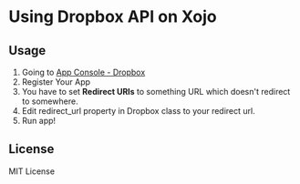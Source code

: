 # Using Dropbox API on Xojo

## Usage

1. Going to [App Console - Dropbox](https://www.dropbox.com/developers/apps)
2. Register Your App
3. You have to set **Redirect URIs** to something URL which doesn't redirect to somewhere.
4. Edit redirect_url property in Dropbox class to your redirect url.
5. Run app!

## License

MIT License
